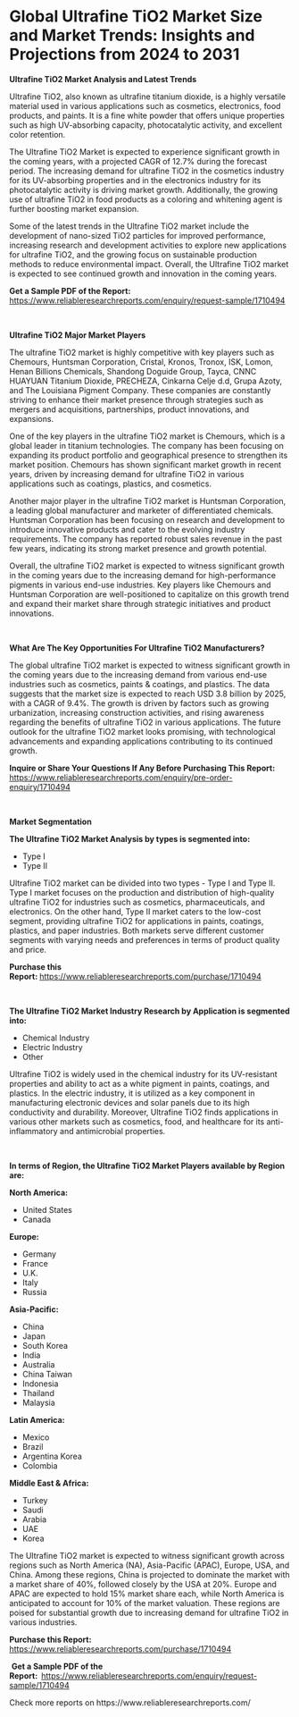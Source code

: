 <p><h1>Global Ultrafine TiO2 Market Size and Market Trends: Insights and Projections from 2024 to 2031</h1></p><p><strong>Ultrafine TiO2 Market Analysis and Latest Trends</strong></p>
<p><p>Ultrafine TiO2, also known as ultrafine titanium dioxide, is a highly versatile material used in various applications such as cosmetics, electronics, food products, and paints. It is a fine white powder that offers unique properties such as high UV-absorbing capacity, photocatalytic activity, and excellent color retention.</p><p>The Ultrafine TiO2 Market is expected to experience significant growth in the coming years, with a projected CAGR of 12.7% during the forecast period. The increasing demand for ultrafine TiO2 in the cosmetics industry for its UV-absorbing properties and in the electronics industry for its photocatalytic activity is driving market growth. Additionally, the growing use of ultrafine TiO2 in food products as a coloring and whitening agent is further boosting market expansion.</p><p>Some of the latest trends in the Ultrafine TiO2 market include the development of nano-sized TiO2 particles for improved performance, increasing research and development activities to explore new applications for ultrafine TiO2, and the growing focus on sustainable production methods to reduce environmental impact. Overall, the Ultrafine TiO2 market is expected to see continued growth and innovation in the coming years.</p></p>
<p><strong>Get a Sample PDF of the Report:&nbsp;</strong> <a href="https://www.reliableresearchreports.com/enquiry/request-sample/1710494">https://www.reliableresearchreports.com/enquiry/request-sample/1710494</a></p>
<p>&nbsp;</p>
<p><strong>Ultrafine TiO2 Major Market Players</strong></p>
<p><p>The ultrafine TiO2 market is highly competitive with key players such as Chemours, Huntsman Corporation, Cristal, Kronos, Tronox, ISK, Lomon, Henan Billions Chemicals, Shandong Doguide Group, Tayca, CNNC HUAYUAN Titanium Dioxide, PRECHEZA, Cinkarna Celje d.d, Grupa Azoty, and The Louisiana Pigment Company. These companies are constantly striving to enhance their market presence through strategies such as mergers and acquisitions, partnerships, product innovations, and expansions.</p><p>One of the key players in the ultrafine TiO2 market is Chemours, which is a global leader in titanium technologies. The company has been focusing on expanding its product portfolio and geographical presence to strengthen its market position. Chemours has shown significant market growth in recent years, driven by increasing demand for ultrafine TiO2 in various applications such as coatings, plastics, and cosmetics.</p><p>Another major player in the ultrafine TiO2 market is Huntsman Corporation, a leading global manufacturer and marketer of differentiated chemicals. Huntsman Corporation has been focusing on research and development to introduce innovative products and cater to the evolving industry requirements. The company has reported robust sales revenue in the past few years, indicating its strong market presence and growth potential.</p><p>Overall, the ultrafine TiO2 market is expected to witness significant growth in the coming years due to the increasing demand for high-performance pigments in various end-use industries. Key players like Chemours and Huntsman Corporation are well-positioned to capitalize on this growth trend and expand their market share through strategic initiatives and product innovations.</p></p>
<p>&nbsp;</p>
<p><strong>What Are The Key Opportunities For Ultrafine TiO2 Manufacturers?</strong></p>
<p><p>The global ultrafine TiO2 market is expected to witness significant growth in the coming years due to the increasing demand from various end-use industries such as cosmetics, paints & coatings, and plastics. The data suggests that the market size is expected to reach USD 3.8 billion by 2025, with a CAGR of 9.4%. The growth is driven by factors such as growing urbanization, increasing construction activities, and rising awareness regarding the benefits of ultrafine TiO2 in various applications. The future outlook for the ultrafine TiO2 market looks promising, with technological advancements and expanding applications contributing to its continued growth.</p></p>
<p><strong>Inquire or Share Your Questions If Any Before Purchasing This Report:</strong> <a href="https://www.reliableresearchreports.com/enquiry/pre-order-enquiry/1710494">https://www.reliableresearchreports.com/enquiry/pre-order-enquiry/1710494</a></p>
<p>&nbsp;</p>
<p><strong>Market Segmentation</strong></p>
<p><strong>The Ultrafine TiO2 Market Analysis by types is segmented into:</strong></p>
<p><ul><li>Type I</li><li>Type II</li></ul></p>
<p><p>Ultrafine TiO2 market can be divided into two types - Type I and Type II. Type I market focuses on the production and distribution of high-quality ultrafine TiO2 for industries such as cosmetics, pharmaceuticals, and electronics. On the other hand, Type II market caters to the low-cost segment, providing ultrafine TiO2 for applications in paints, coatings, plastics, and paper industries. Both markets serve different customer segments with varying needs and preferences in terms of product quality and price.</p></p>
<p><strong>Purchase this Report:&nbsp;</strong><a href="https://www.reliableresearchreports.com/purchase/1710494">https://www.reliableresearchreports.com/purchase/1710494</a></p>
<p>&nbsp;</p>
<p><strong>The Ultrafine TiO2 Market Industry Research by Application is segmented into:</strong></p>
<p><ul><li>Chemical Industry</li><li>Electric Industry</li><li>Other</li></ul></p>
<p><p>Ultrafine TiO2 is widely used in the chemical industry for its UV-resistant properties and ability to act as a white pigment in paints, coatings, and plastics. In the electric industry, it is utilized as a key component in manufacturing electronic devices and solar panels due to its high conductivity and durability. Moreover, Ultrafine TiO2 finds applications in various other markets such as cosmetics, food, and healthcare for its anti-inflammatory and antimicrobial properties.</p></p>
<p>&nbsp;</p>
<p><strong>In terms of Region, the Ultrafine TiO2 Market Players available by Region are:</strong></p>
<p>
    <p> <strong> North America: </strong>
        <ul>
            <li>United States</li>
            <li>Canada</li>
        </ul>
        </p> 
    <p> <strong> Europe: </strong>
        <ul>
            <li>Germany</li>
            <li>France</li>
            <li>U.K.</li>
            <li>Italy</li>
            <li>Russia</li>
        </ul>
        </p> 
    <p> <strong> Asia-Pacific: </strong>
        <ul>
            <li>China</li>
            <li>Japan</li>
            <li>South Korea</li>
            <li>India</li>
            <li>Australia</li>
            <li>China Taiwan</li>
            <li>Indonesia</li>
            <li>Thailand</li>
            <li>Malaysia</li>
        </ul>
        </p> 
    <p> <strong> Latin America: </strong>
        <ul>
            <li>Mexico</li>
            <li>Brazil</li>
            <li>Argentina Korea</li>
            <li>Colombia</li>
        </ul>
        </p> 
    <p> <strong> Middle East & Africa: </strong>
        <ul>
            <li>Turkey</li>
            <li>Saudi</li>
            <li>Arabia</li>
            <li>UAE</li>
            <li>Korea</li>
        </ul>
    </p>
    </p>
<p><p>The Ultrafine TiO2 market is expected to witness significant growth across regions such as North America (NA), Asia-Pacific (APAC), Europe, USA, and China. Among these regions, China is projected to dominate the market with a market share of 40%, followed closely by the USA at 20%. Europe and APAC are expected to hold 15% market share each, while North America is anticipated to account for 10% of the market valuation. These regions are poised for substantial growth due to increasing demand for ultrafine TiO2 in various industries.</p></p>
<p><strong>Purchase this Report: </strong><a href="https://www.reliableresearchreports.com/purchase/1710494">https://www.reliableresearchreports.com/purchase/1710494</a></p>
<p>&nbsp;<strong>Get a Sample PDF of the Report:&nbsp;&nbsp;</strong><a href="https://www.reliableresearchreports.com/enquiry/request-sample/1710494">https://www.reliableresearchreports.com/enquiry/request-sample/1710494</a></p>
<p><strong></strong></p>
<p>Check more reports on https://www.reliableresearchreports.com/</p>